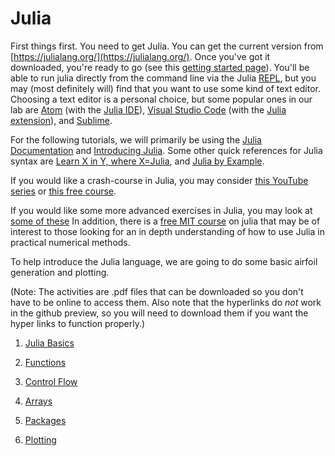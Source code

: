 # Julia

First things first. You need to get Julia. You can get the current version from [https://julialang.org/](https://julialang.org/). Once you've got it downloaded, you're ready to go (see this [getting started page](https://en.wikibooks.org/wiki/Introducing_Julia/Getting_started)).  You'll be able to run julia directly from the command line via the Julia [REPL](https://en.wikibooks.org/wiki/Introducing_Julia/The_REPL), but you may (most definitely will) find that you want to use some kind of text editor. Choosing a text editor is a personal choice, but some popular ones in our lab are [Atom](https://atom.io/) (with the [Julia IDE](http://junolab.org/)), [Visual Studio Code](https://code.visualstudio.com/) (with the [Julia extension](https://marketplace.visualstudio.com/items?itemName=julialang.language-julia)), and [Sublime](https://github.com/PetrKryslUCSD/HowToUseJuliaWithSublimeText3/blob/master/How-to-use-Julia-with-Sublime-Text-3.md).

For the following tutorials, we will primarily be using the [Julia Documentation](https://docs.julialang.org/en/v1/) and [Introducing Julia](https://en.wikibooks.org/wiki/Introducing_Julia). Some other quick references for Julia syntax are [Learn X in Y, where X=Julia](https://learnxinyminutes.com/docs/julia/), and [Julia by Example](https://juliabyexample.helpmanual.io/).

If you would like a crash-course in Julia, you may consider [this YouTube series](https://www.youtube.com/playlist?list=PLhQ2JMBcfAsi_3g2AFJ6B84d8c5jw5kXp) or [this free course](https://juliaacademy.com/p/julia-programming-for-nervous-beginners).

If you would like some more advanced exercises in Julia, you may look at [some of these](https://exercism.org/tracks/julia/exercises)
In addition, there is a [free MIT course](https://ocw.mit.edu/courses/18-s191-introduction-to-computational-thinking-fall-2020/pages/syllabus/) on julia that may be of interest to those looking for an in depth understanding of how to use Julia in practical numerical methods.

To help introduce the Julia language, we are going to do some basic airfoil generation and plotting.
<!-- , very similar to a homework problem from the aerodynamics class, ME EN 515. The activities here will help you develop the necessary skills to complete your own [Panel Method](latex/panelmethod.pdf). -->

(Note: The activities are .pdf files that can be downloaded so you don't have to be online to access them. Also note that the hyperlinks do _not_ work in the github preview, so you will need to download them if you want the hyper links to function properly.)

1. [Julia Basics](latex/basics.pdf)

2. [Functions](latex/functions.pdf)

3. [Control Flow](latex/controlflow.pdf)

4. [Arrays](latex/arrays.pdf)

5. [Packages](latex/packages.pdf)

6. [Plotting](latex/plotting.pdf)
